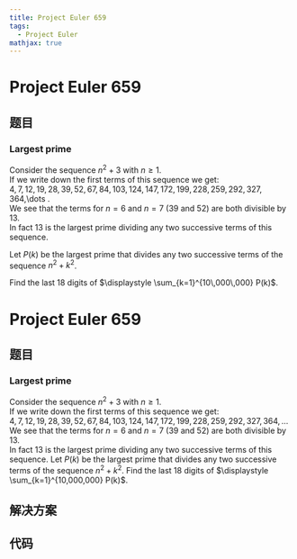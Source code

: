```yaml
---
title: Project Euler 659
tags:
  - Project Euler
mathjax: true
---
```

<escape><!-- more --></escape>
    
# Project Euler 659
## 题目
### Largest prime


Consider the sequence  $n^2+3$ with $n \ge 1$. <br /> 
If we write down the first terms of this sequence we get:<br />
$4, 7, 12, 19, 28, 39, 52, 67, 84, 103, 124, 147, 172, 199, 228, 259, 292, 327, 364,$\dots .<br />
We see that the terms for $n=6$ and $n=7$ ($39$ and $52$) are both divisible by $13$.<br />
In fact $13$ is the largest prime dividing any two successive terms of this sequence.


Let $P(k)$ be the largest prime  that divides any two successive terms of the sequence $n^2+k^2$.


Find the last 18 digits of $\displaystyle \sum_{k=1}^{10\,000\,000} P(k)$.





# Project Euler 659
## 题目
### Largest prime

Consider the sequence $n^2+3$ with $n \ge 1$.<br>If we write down the first terms of this sequence we get:<br>$4, 7, 12, 19, 28, 39, 52, 67, 84, 103, 124, 147, 172, 199, 228, 259, 292, 327, 364,\ldots$<br>We see that the terms for $n=6$ and $n=7$ ($39$ and $52$) are both divisible by $13$.<br>In fact $13$ is the largest prime dividing any two successive terms of this sequence.
Let $P(k)$ be the largest prime  that divides any two successive terms of the sequence $n^2+k^2$.
Find the last $18$ digits of $\displaystyle \sum_{k=1}^{10,000,000} P(k)$.


## 解决方案


## 代码


